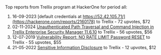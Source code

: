 Top reports from Trellix program at HackerOne for period all:

1. 16-09-2023 [default credentials at https://52.42.105.71/](https://hackerone.com/reports/2160178) to Trellix - 72 upvotes, $72
2. 02-11-2024 [Unauthenticated Path Traversal and Command Injection in Trellix Enterprise Security Manager 11.6.10](https://hackerone.com/reports/2817658) to Trellix - 56 upvotes, $56
3. 12-07-2019 [Vulnerability Report: NO RATE LIMIT Password RESET](https://hackerone.com/reports/640781) to Trellix - 55 upvotes, $55
4. 21-05-2022 [Sensitive Information Disclosure](https://hackerone.com/reports/1577793) to Trellix - 12 upvotes, $12
